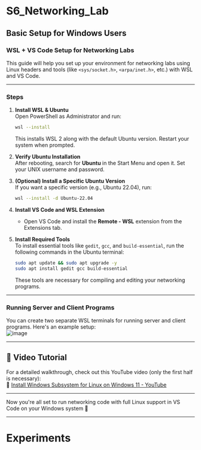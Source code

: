 # S6_Networking_Lab

## Basic Setup for Windows Users  
### WSL + VS Code Setup for Networking Labs  

This guide will help you set up your environment for networking labs using Linux headers and tools (like `<sys/socket.h>`, `<arpa/inet.h>`, etc.) with WSL and VS Code.

---

### Steps  

1. **Install WSL & Ubuntu**  
   Open PowerShell as Administrator and run:  
   ```bash
   wsl --install
   ```  
   This installs WSL 2 along with the default Ubuntu version. Restart your system when prompted.

2. **Verify Ubuntu Installation**  
   After rebooting, search for **Ubuntu** in the Start Menu and open it. Set your UNIX username and password.

3. **(Optional) Install a Specific Ubuntu Version**  
   If you want a specific version (e.g., Ubuntu 22.04), run:  
   ```bash
   wsl --install -d Ubuntu-22.04
   ```

4. **Install VS Code and WSL Extension**   
   - Open VS Code and install the **Remote - WSL** extension from the Extensions tab.


5. **Install Required Tools**  
   To install essential tools like `gedit`, `gcc`, and `build-essential`, run the following commands in the Ubuntu terminal:  
   ```bash
   sudo apt update && sudo apt upgrade -y
   sudo apt install gedit gcc build-essential
   ```  
   These tools are necessary for compiling and editing your networking programs.

---

### Running Server and Client Programs  
You can create two separate WSL terminals for running server and client programs. Here's an example setup:  
![image](https://github.com/user-attachments/assets/33f9f731-c780-4307-955f-0c06b872ca60)


---

## 🔗 Video Tutorial  

For a detailed walkthrough, check out this YouTube video (only the first half is necessary):  
🎥 [Install Windows Subsystem for Linux on Windows 11 - YouTube](https://www.youtube.com/watch?v=wz0QBNy9i7w&utm_source=chatgpt.com)

---

Now you're all set to run networking code with full Linux support in VS Code on your Windows system 🚀  

---

# Experiments  
